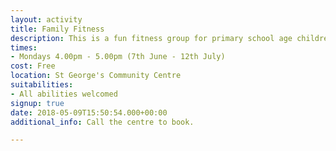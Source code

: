 ```yaml
---
layout: activity
title: Family Fitness
description: This is a fun fitness group for primary school age children and guardians.
times:
- Mondays 4.00pm - 5.00pm (7th June - 12th July)
cost: Free
location: St George's Community Centre
suitabilities:
- All abilities welcomed
signup: true
date: 2018-05-09T15:50:54.000+00:00
additional_info: Call the centre to book.

---
```

